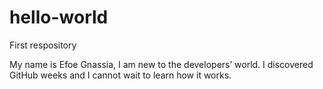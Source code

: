 # hello-world
First respository

My name is Efoe Gnassia, I am new to the developers’ world. 
I discovered GitHub weeks and I cannot wait to learn how it works.
